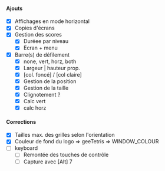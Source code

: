 #### Ajouts
- [x] Affichages en mode horizontal
- [x] Copies d'écrans
- [x] Gestion des scores
    - [x] Duréee par niveau
    - [x] Ecran + menu
- [x] Barre(s) de défilement
    - [x] none, vert, horz, both
    - [x] Largeur | hauteur prop.
    - [x] [col. foncé] / [col claire]
    - [x] Gestion de la position
    - [x] Gestion de la taille
    - [x] Clignotement ?
    - [x] Calc vert
    - [x] calc horz

#### Corrections
- [x] Tailles max. des grilles selon l'orientation
- [x] Couleur de fond du logo => geeTetris => WINDOW_COLOUR
- [ ] keyboard
    - [ ] Remontée des touches de contrôle
    - [ ] Capture avec [Alt] 7

